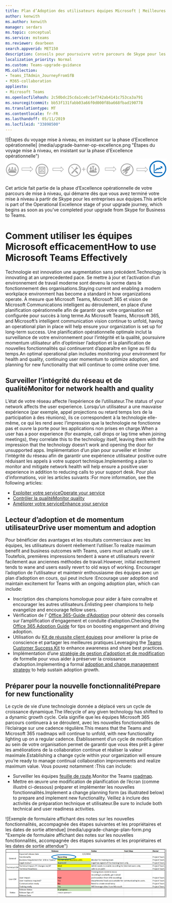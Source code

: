```yaml
---
title: Plan d’Adoption des utilisateurs équipes Microsoft | Meilleures pratiques
author: kenwith
ms.author: kenwith
manager: serdars
ms.topic: conceptual
ms.service: msteams
ms.reviewer: dearbeen
search.appverid: MET150
description: Conseils pour poursuivre votre parcours de Skype pour les entreprises à Microsoft Teams
localization_priority: Normal
ms.custom: Teams-upgrade-guidance
MS.collection:
- Teams_ITAdmin_JourneyFromSfB
- M365-collaboration
appliesto:
- Microsoft Teams
ms.openlocfilehash: 2c50bdc25cda1ce8c1ef742ab4141c753ca3a791
ms.sourcegitcommit: bb53f131fabb03a66f0d000f8ba668fbad190778
ms.translationtype: MT
ms.contentlocale: fr-FR
ms.lasthandoff: 05/11/2019
ms.locfileid: "33898500"
---
```

<span data-ttu-id="2b9fe-103">![Étapes du voyage mise à niveau, en insistant sur la phase d’Excellence opérationnelle] (media/upgrade-banner-op-excellence.png "Étapes du voyage mise à niveau, en insistant sur la phase d’Excellence opérationnelle")</span><span class="sxs-lookup"><span data-stu-id="2b9fe-103">![Stages of the upgrade journey, with emphasis on the Operational Excellence stage](media/upgrade-banner-op-excellence.png "Stages of the upgrade journey, with emphasis on the Operational Excellence stage")</span></span>

<span data-ttu-id="2b9fe-104">Cet article fait partie de la phase d’Excellence opérationnelle de votre parcours de mise à niveau, qui démarre dès que vous avez terminé votre mise à niveau à partir de Skype pour les entreprises aux équipes.</span><span class="sxs-lookup"><span data-stu-id="2b9fe-104">This article is part of the Operational Excellence stage of your upgrade journey, which begins as soon as you’ve completed your upgrade from Skype for Business to Teams.</span></span>

# <a name="how-to-use-microsoft-teams-effectively"></a><span data-ttu-id="2b9fe-105">Comment utiliser les équipes Microsoft efficacement</span><span class="sxs-lookup"><span data-stu-id="2b9fe-105">How to use Microsoft Teams Effectively</span></span>

<span data-ttu-id="2b9fe-106">Technologie est innovation une augmentation sans précédent.</span><span class="sxs-lookup"><span data-stu-id="2b9fe-106">Technology is innovating at an unprecedented pace.</span></span> <span data-ttu-id="2b9fe-107">Se mettre à jour et l’activation d’un environnement de travail moderne sont devenu la norme dans le fonctionnement des organisations.</span><span class="sxs-lookup"><span data-stu-id="2b9fe-107">Staying current and enabling a modern workplace environment has become a standard in how organizations operate.</span></span> <span data-ttu-id="2b9fe-108">À mesure que Microsoft Teams, Microsoft 365 et vision de Microsoft Communications intelligent au déroulement, en place d’une planification opérationnelle afin de garantir que votre organisation est configurée pour succès à long terme.</span><span class="sxs-lookup"><span data-stu-id="2b9fe-108">As Microsoft Teams, Microsoft 365, and Microsoft’s intelligent communication vision continue to unfold, having an operational plan in place will help ensure your organization is set up for long-term success.</span></span> <span data-ttu-id="2b9fe-109">Une planification opérationnelle optimale inclut la surveillance de votre environnement pour l’intégrité et la qualité, poursuivre momentum utilisateur afin d’optimiser l’adoption et la planification de nouvelles fonctionnalités qui continueront d’apparaître en ligne au fil du temps.</span><span class="sxs-lookup"><span data-stu-id="2b9fe-109">An optimal operational plan includes monitoring your environment for health and quality, continuing user momentum to optimize adoption, and planning for new functionality that will continue to come online over time.</span></span>

## <a name="monitor-for-network-health-and-quality"></a><span data-ttu-id="2b9fe-110">Surveiller l’intégrité du réseau et de qualité</span><span class="sxs-lookup"><span data-stu-id="2b9fe-110">Monitor for network health and quality</span></span>

<span data-ttu-id="2b9fe-111">L’état de votre réseau affecte l’expérience de l’utilisateur.</span><span class="sxs-lookup"><span data-stu-id="2b9fe-111">The status of your network affects the user experience.</span></span> <span data-ttu-id="2b9fe-112">Lorsqu’un utilisateur a une mauvaise expérience (par exemple, appel projections ou retard temps lors de la participation à des réunions), ils ce correspondent à la technologie elle-même, ce qui les rend avec l’impression que la technologie ne fonctionne pas et ouvre la porte pour les applications non prises en charge.</span><span class="sxs-lookup"><span data-stu-id="2b9fe-112">When a user has a poor experience (for example, call drops or lag time when joining meetings), they correlate this to the technology itself, leaving them with the impression that the technology doesn’t work and opening the door for unsupported apps.</span></span> <span data-ttu-id="2b9fe-113">Implémentation d’un plan pour surveiller et limiter l’intégrité du réseau afin de garantir une expérience utilisateur positive outre réduisant les appels à votre support technique.</span><span class="sxs-lookup"><span data-stu-id="2b9fe-113">Implementing a plan to monitor and mitigate network health will help ensure a positive user experience in addition to reducing calls to your support desk.</span></span> <span data-ttu-id="2b9fe-114">Pour plus d’informations, voir les articles suivants :</span><span class="sxs-lookup"><span data-stu-id="2b9fe-114">For more information, see the following articles:</span></span>

- [<span data-ttu-id="2b9fe-115">Exploiter votre service</span><span class="sxs-lookup"><span data-stu-id="2b9fe-115">Operate your service</span></span>](upgrade-operate-my-service.md)
- [<span data-ttu-id="2b9fe-116">Contrôler la qualité</span><span class="sxs-lookup"><span data-stu-id="2b9fe-116">Monitor quality</span></span>](upgrade-monitor-quality.md)
- [<span data-ttu-id="2b9fe-117">Améliorer votre service</span><span class="sxs-lookup"><span data-stu-id="2b9fe-117">Enhance your service</span></span>](upgrade-enhance-my-service.md)

## <a name="drive-user-momentum-and-adoption"></a><span data-ttu-id="2b9fe-118">Lecteur d’adoption et de momentum utilisateur</span><span class="sxs-lookup"><span data-stu-id="2b9fe-118">Drive user momentum and adoption</span></span>

<span data-ttu-id="2b9fe-119">Pour bénéficier des avantages et les résultats commerciaux avec les équipes, les utilisateurs doivent réellement l’utiliser.</span><span class="sxs-lookup"><span data-stu-id="2b9fe-119">To realize maximum benefit and business outcomes with Teams, users must actually use it.</span></span> <span data-ttu-id="2b9fe-120">Toutefois, premières impressions tendent à wane et utilisateurs revenir facilement aux anciennes méthodes de travail.</span><span class="sxs-lookup"><span data-stu-id="2b9fe-120">However, initial excitement tends to wane and users easily revert to old ways of working.</span></span> <span data-ttu-id="2b9fe-121">Encourager l’adoption de l’utilisateur et maintenir enthousiasme des équipes avec un plan d’adoption en cours, qui peut inclure :</span><span class="sxs-lookup"><span data-stu-id="2b9fe-121">Encourage user adoption and maintain excitement for Teams with an ongoing adoption plan, which can include:</span></span>

- <span data-ttu-id="2b9fe-122">Inscription des champions homologue pour aider à faire connaître et encourager les autres utilisateurs.</span><span class="sxs-lookup"><span data-stu-id="2b9fe-122">Enlisting peer champions to help evangelize and encourage fellow users.</span></span>
- <span data-ttu-id="2b9fe-123">Vérification de l' [Office 365-Guide d’Adoption](https://go.microsoft.com/fwlink/?linkid=859045) pour obtenir des conseils sur l’amplification d’engagement et conduite d’adoption.</span><span class="sxs-lookup"><span data-stu-id="2b9fe-123">Checking the [Office 365 Adoption Guide](https://go.microsoft.com/fwlink/?linkid=859045) for tips on boosting engagement and driving adoption.</span></span>
- <span data-ttu-id="2b9fe-124">Utilisation du [Kit de réussite client équipes](https://download.microsoft.com/download/A/E/9/AE984CD4-CF4B-41E7-9ABD-6735E3F01897/MicrosoftTeamsCustomerSuccessKit.zip) pour améliorer la prise de conscience et partager les meilleures pratiques.</span><span class="sxs-lookup"><span data-stu-id="2b9fe-124">Leveraging the [Teams Customer Success Kit](https://download.microsoft.com/download/A/E/9/AE984CD4-CF4B-41E7-9ABD-6735E3F01897/MicrosoftTeamsCustomerSuccessKit.zip) to enhance awareness and share best practices.</span></span>
- <span data-ttu-id="2b9fe-125">Implémentation d’une [stratégie de gestion d’adoption et de modification](http://www.successwithteams.com/) de formelle pour vous aider à préserver la croissance d’adoption.</span><span class="sxs-lookup"><span data-stu-id="2b9fe-125">Implementing a formal [adoption and change management strategy](http://www.successwithteams.com/) to help sustain adoption growth.</span></span>

## <a name="prepare-for-new-functionality"></a><span data-ttu-id="2b9fe-126">Préparer pour la nouvelle fonctionnalité</span><span class="sxs-lookup"><span data-stu-id="2b9fe-126">Prepare for new functionality</span></span>

<span data-ttu-id="2b9fe-127">Le cycle de vie d’une technologie donnée a déplacé vers un cycle de croissance dynamique.</span><span class="sxs-lookup"><span data-stu-id="2b9fe-127">The lifecycle of any given technology has shifted to a dynamic growth cycle.</span></span> <span data-ttu-id="2b9fe-128">Cela signifie que les équipes Microsoft 365 parcours continuera à se déroulent, avec les nouvelles fonctionnalités de l’éclairage sur une cadence régulière.</span><span class="sxs-lookup"><span data-stu-id="2b9fe-128">This means that the Teams and Microsoft 365 roadmaps will continue to unfold, with new functionality lighting up on a regular cadence.</span></span> <span data-ttu-id="2b9fe-129">Établissement d’un cycle de modification au sein de votre organisation permet de garantir que vous êtes prêt à gérer les améliorations de la collaboration continue et réaliser la valeur maximale.</span><span class="sxs-lookup"><span data-stu-id="2b9fe-129">Establishing a change cycle within your organization will ensure you’re ready to manage continual collaboration improvements and realize maximum value.</span></span> <span data-ttu-id="2b9fe-130">Vous pouvez notamment :</span><span class="sxs-lookup"><span data-stu-id="2b9fe-130">This can include:</span></span>

- <span data-ttu-id="2b9fe-131">Surveiller les équipes [feuille de route](https://products.office.com/business/office-365-roadmap?filters=microsoft%20teams).</span><span class="sxs-lookup"><span data-stu-id="2b9fe-131">Monitor the Teams [roadmap](https://products.office.com/business/office-365-roadmap?filters=microsoft%20teams).</span></span>
- <span data-ttu-id="2b9fe-132">Mettre en œuvre une modification de planification de l’écran (comme illustré ci-dessous) préparer et implémenter les nouvelles fonctionnalités.</span><span class="sxs-lookup"><span data-stu-id="2b9fe-132">Implement a change planning form (as illustrated below) to prepare and implement new functionality.</span></span> <span data-ttu-id="2b9fe-133">Veillez à inclure des activités de préparation technique et utilisateur.</span><span class="sxs-lookup"><span data-stu-id="2b9fe-133">Be sure to include both technical and user readiness activities.</span></span>


<span data-ttu-id="2b9fe-134">![Exemple de formulaire affichant des notes sur les nouvelles fonctionnalités, accompagnée des étapes suivantes et les propriétaires et les dates de sortie attendue] (media/upgrade-change-plan-form.png "Exemple de formulaire affichant des notes sur les nouvelles fonctionnalités, accompagnée des étapes suivantes et les propriétaires et les dates de sortie attendue")</span><span class="sxs-lookup"><span data-stu-id="2b9fe-134">![Example form showing expected release dates and notes about new functionality, listed with next steps and owners](media/upgrade-change-plan-form.png "Example form showing expected release dates and notes about new functionality, listed with next steps and owners")</span></span>
